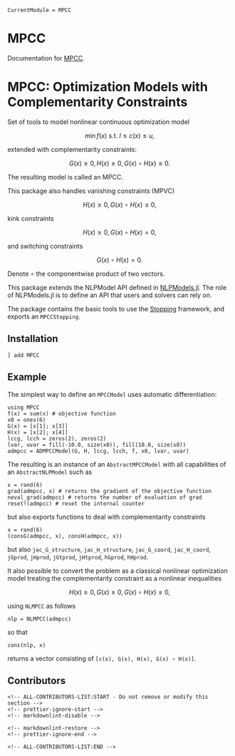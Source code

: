 ```@meta
CurrentModule = MPCC
```

# MPCC

Documentation for [MPCC](https://github.com/tmigot/MPCC.jl).

# MPCC: Optimization Models with Complementarity Constraints

Set of tools to model nonlinear continuous optimization model

```math
    \min f(x) \text{ s.t. } l ≤ c(x) ≤ u,
```

extended with complementarity constraints:

```math
    G(x) ≥ 0, H(x) ≥ 0, G(x) ∘ H(x) ≤ 0.
```

The resulting model is called an MPCC.

This package also handles vanishing constraints (MPVC)

```math
    H(x) ≥ 0, G(x) ∘ H(x) ≤ 0,
```

kink constraints

```math
    H(x) ≥ 0, G(x) ∘ H(x) = 0,
```

and switching constraints

```math
    G(x) ∘ H(x) = 0.
```

Denote ∘ the componentwise product of two vectors.

This package extends the NLPModel API defined in [NLPModels.jl](https://github.com/JuliaSmoothOptimizers/NLPModels.jl).
The role of NLPModels.jl is to define an API that users and solvers can rely on.

The package contains the basic tools to use the [Stopping](https://github.com/SolverStoppingJulia/Stopping.jl) framework, and exports an `MPCCStopping`.

## Installation

```
] add MPCC
```

## Example

The simplest way to define an `MPCCModel` uses automatic differentiation:

```
using MPCC
f(x) = sum(x) # objective function
x0 = ones(6)
G(x) = [x[1]; x[3]]
H(x) = [x[2]; x[4]]
lccg, lcch = zeros(2), zeros(2)
lvar, uvar = fill(-10.0, size(x0)), fill(10.0, size(x0))
admpcc = ADMPCCModel(G, H, lccg, lcch, f, x0, lvar, uvar)
```

The resulting is an instance of an `AbstractMPCCModel` with all capabilities of an `AbstractNLPModel` such as

```
x = rand(6)
grad(admpcc, x) # returns the gradient of the objective function
neval_grad(admpcc) # returns the number of evaluation of grad
reset!(admpcc) # reset the internal counter
```

but also exports functions to deal with complementarity constraints

```
x = rand(6)
(consG(admpcc, x), consH(admpcc, x))
```

but also `jac_G_structure`, `jac_H_structure`, `jac_G_coord`, `jac_H_coord`, `jGprod`, `jHprod`, `jGtprod`, `jHtprod`, `hGprod`, `hHprod`.

It also possible to convert the problem as a classical nonlinear optimization model treating the complementarity constraint as a nonlinear inequalities

```math
    H(x) ≥ 0, G(x) ≥ 0, G(x) ∘ H(x) ≤ 0,
```

using `NLMPCC` as follows

```
nlp = NLMPCC(admpcc)
```

so that

```
cons(nlp, x)
```

returns a vector consisting of `[c(x), G(x), H(x), G(x) ∘ H(x)]`.

## Contributors

```@raw html
<!-- ALL-CONTRIBUTORS-LIST:START - Do not remove or modify this section -->
<!-- prettier-ignore-start -->
<!-- markdownlint-disable -->

<!-- markdownlint-restore -->
<!-- prettier-ignore-end -->

<!-- ALL-CONTRIBUTORS-LIST:END -->
```
